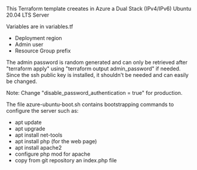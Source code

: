 This Terraform template creeates in Azure a Dual Stack (IPv4/IPv6) Ubuntu 20.04 LTS Server

Variables are in variables.tf
- Deployment region
- Admin user
- Resource Group prefix

The admin password is random generated and can only be retrieved after "terraform apply" using "terraform output admin_password" if needed. Since the ssh public key is installed, it shouldn't be needed and can easily be changed.

Note: Change "disable_password_authentication     = true" for production.

The file azure-ubuntu-boot.sh contains bootstrapping commands to configure the server such as:
- apt update
- apt upgrade
- apt install net-tools
- apt install php (for the web page)
- apt install apache2
- configure php mod for apache
- copy from git repository an index.php file

